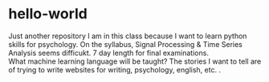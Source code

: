 # hello-world
Just another repository
I am in this class because I want to learn python skills for psychology. 
On the syllabus, Signal Processing & Time Series Analysis seems difficukt. 7 day length for final examinations.  
What machine learning language will be taught? 
The stories I want to tell are of trying to write websites for writing, psychology, english, etc. . 
